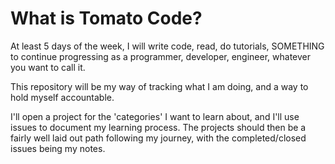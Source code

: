 # What is Tomato Code?

At least 5 days of the week, I will write code, read, do tutorials, SOMETHING to continue progressing as a programmer, developer, engineer, whatever you want to call it.

This repository will be my way of tracking what I am doing, and a way to hold myself accountable.

I'll open a project for the 'categories' I want to learn about, and I'll use issues to document my learning process.  The projects should then be a fairly well laid out path following my journey, with the completed/closed issues being my notes.